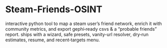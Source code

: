 # Steam-Friends-OSINT
interactive python tool to map a steam user’s friend network, enrich it with community metrics, and export gephi‑ready csvs &amp; a “probable friends” report. ships with a wizard, safe presets, vanity-url resolver, dry‑run estimates, resume, and recent‑targets menu.
